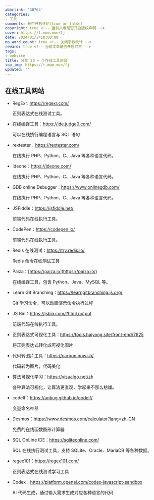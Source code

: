 ```yaml
---
abbrlink: '30764'
categories:
- 工具
comments: 是否开启评论(true or false)
copyright: true <!-- 当前文章是否开启版权声明 -->
cover: https://t.mwm.moe/fj
date: 2024/01/2410:00:00
no_word_count: true <!-- 关闭字数统计 -->
reward: true <!-- 当前文章是否开启打赏 -->
tags:
- website
title: 分享 20 + 个在线工具网站
top_img: https://t.mwm.moe/fj
updated: ''
---
```

## 在线工具网站

- RegExr: https://regexr.com/

  正则表达式在线测试工具。
- 在线编译工具：https://ide.judge0.com/

  可以在线执行编程语言与 SQL 语句
- rextester：https://rextester.com/

  在线执行 PHP、Python、C、Java 等各种语言代码。
- Ideone：https://ideone.com/

  在线执行 PHP、Python、C、Java 等各种语言代码。
- GDB online Debugger：https://www.onlinegdb.com/

  在线执行 PHP、Python、C、Java 等各种语言代码。
- JSFiddle：https://jsfiddle.net/

  前端代码在线执行工具。
- CodePen：https://codepen.io/

  前端代码在线执行工具。
- Redis 在线测试：https://try.redis.io/

  Redis 命令在线测试工具
- Paiza：[https://paiza.io](https://paiza.io/)

  在线编译工具，包含 Python、Java、MySQL 等。
- Learn Git Branching：https://learngitbranching.js.org/

  Git 学习命令，可以动画演示命令执行过程
- JS Bin：https://jsbin.com/?html,output

  前端代码在线执行工具。
- 正则表达式可视化工具：https://tools.haiyong.site/front-end/7625

  将正则表达式转化成可视化图片
- 代码转图片工具：https://carbon.now.sh/

  代码转为图片，代码美化
- 算法可视化学习：https://visualgo.net/zh

  各种算法可视化，让算法更直观，学起来不那么枯燥。
- codelf：https://unbug.github.io/codelf/

  变量命名神器
- Desmos：https://www.desmos.com/calculator?lang=zh-CN

  免费的在线函数图形计算器
- SQL OnLine IDE：https://sqliteonline.com/

  SQL 在线执行测试工具，支持 SQLite、Oracle、MariaDB 等各种数据。
- regex101：https://regex101.com/

  正则表达式在线测试学习工具
- Codex：https://platform.openai.com/codex-javascript-sandbox

  AI 代码生成，通过输入需求生成对应各种语言的代码
